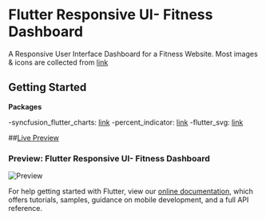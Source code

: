 # Flutter Responsive UI- Fitness Dashboard

A Responsive User Interface Dashboard for a Fitness Website. Most images & icons are collected from [link](https://www.flaticon.com)

## Getting Started

**Packages**

-syncfusion_flutter_charts: [link](https://pub.dev/packages/syncfusion_flutter_charts)
-percent_indicator: [link](https://pub.dev/packages/percent_indicator)
-flutter_svg: [link](https://pub.dev/packages/flutter_svg)

##[Live Preview](https://flutter-fitness-app-responsive-dashboard.netlify.app/)

### Preview: Flutter Responsive UI- Fitness Dashboard

![Preview](/demo.gif)

For help getting started with Flutter, view our
[online documentation](https://flutter.dev/docs), which offers tutorials,
samples, guidance on mobile development, and a full API reference.
